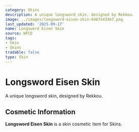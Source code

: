 ```yaml
---
category: Skins
description: A unique longsword skin, designed by Rekkou.
image: ../images/longsword-eisen-skin-6407e434b7.png
last_updated: '2025-09-17'
name: Longsword Eisen Skin
source: WFCD
tags:
- Skin
- Skins
tradable: false
type: Skin
---
```


# Longsword Eisen Skin

A unique longsword skin, designed by Rekkou.

## Cosmetic Information

**Longsword Eisen Skin** is a skin cosmetic item for Skins.

